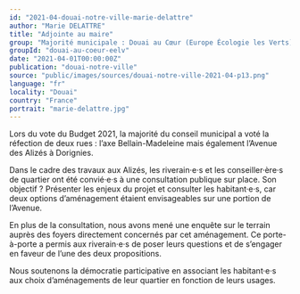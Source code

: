 ```yaml
---
id: "2021-04-douai-notre-ville-marie-delattre"
author: "Marie DELATTRE"
title: "Adjointe au maire"
group: "Majorité municipale : Douai au Cœur (Europe Écologie les Verts)"
groupId: "douai-au-coeur-eelv"
date: "2021-04-01T00:00:00Z"
publication: "douai-notre-ville"
source: "public/images/sources/douai-notre-ville-2021-04-p13.png"
language: "fr"
locality: "Douai"
country: "France"
portrait: "marie-delattre.jpg"
---
```


Lors du vote du Budget 2021, la majorité du conseil municipal a voté la réfection de deux rues : l’axe Bellain-Madeleine mais également l’Avenue des Alizés à Dorignies.

Dans le cadre des travaux aux Alizés, les riverain·e·s et les conseiller·ère·s de quartier ont été convié·e·s à une consultation publique sur place. Son objectif ? Présenter les enjeux du projet  et consulter les habitant·e·s, car deux options d’aménagement étaient envisageables sur une portion de l’Avenue.

En plus de la consultation, nous avons mené une enquête sur le terrain auprès des foyers directement concernés par cet aménagement. Ce porte-à-porte a permis aux riverain·e·s de poser leurs questions et de s’engager en faveur de l’une des deux propositions.

Nous soutenons la démocratie participative en associant les habitant·e·s aux choix d’aménagements de leur quartier en fonction de leurs usages.
